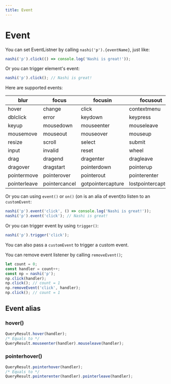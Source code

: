 ```yaml
---
title: Event
---
```


# Event

You can set EventListner by calling `nashi('p').{eventName}`, just like:

```ts
nashi('p').click(() => console.log('Nashi is great!'));
```

Or you can trigger element's event:

```ts
nashi('p').click(); // Nashi is great!
```

Here are supported events:

| blur         | focus         | focusin           | focusout           |
| ------------ | ------------- | ----------------- | ------------------ |
| hover        | change        | click             | contextmenu        |
| dblclick     | error         | keydown           | keypress           |
| keyup        | mousedown     | mouseenter        | mouseleave         |
| mousemove    | mouseout      | mouseover         | mouseup            |
| resize       | scroll        | select            | submit             |
| input        | invalid       | reset             | wheel              |
| drag         | dragend       | dragenter         | dragleave          |
| dragover     | dragstart     | pointerdown       | pointerup          |
| pointermove  | pointerover   | pointerout        | pointerenter       |
| pointerleave | pointercancel | gotpointercapture | lostpointercapture |

Or you can using `event()` or `on()` (on is an alia of event)to listen to an `customEvent`:

```ts
nashi('p').event('click', () => console.log('Nashi is great!'));
nashi('p').event('click'); // Nashi is great!
```

Or you can trigger event by using `trigger()`:

```ts
nashi('p').trigger('click');
```

You can also pass a `customEvent` to trigger a custom event.

You can remove event listener by calling `removeEvent()`;

```ts
let count = 0;
const handler = count++;
const np = nashi('p');
np.click(handler);
np.click(); // count = 1
np.removeEvent('click', handler);
np.click(); // count = 1
```

## Event alias

### hover()

```ts
QueryResult.hover(handler);
/* Equals to */
QueryResult.mouseenter(handler).mouseleave(handler);
```

### pointerhover()

```ts
QueryResult.pointerhover(handler);
/* Equals to */
QueryResult.pointerenter(handler).pointerleave(handler);
```

